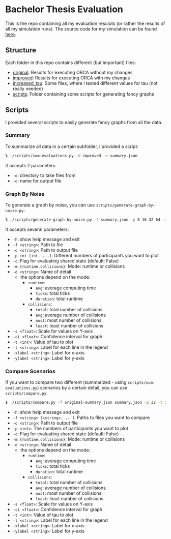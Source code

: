 # Bachelor Thesis Evaluation

This is the repo containing all my evaluation resuluts (or rather the results of all my simulation runs). The source code for my simulation can be found [here](https://github.com/H1ghBre4k3r/swarm-simulation).

## Structure

Each folder in this repo contains different (but important) files:

-   [original](original): Results for executing ORCA without my changes
-   [improved](improved): Results for executing ORCA with my changes
-   [increased_tau](increased_tau): Some files, where i tested different values for tau (not really needed)
-   [scripts](scripts): Folder containing some scripts for generating fancy graphs

## Scripts

I provided several scripts to easily generate fancy graphs from all the data.

### Summary

To summarize all data in a certain subfolder, i provided a script:

```sh
$ ./scripts/sum-evaluations.py -d improved -o summary.json
```

It accepts 2 parameters:

-   `-d`: directory to take files from
-   `-o`: name for output file

### Graph By Noise

To generate a graph by noise, you can use `scripts/generate-graph-by-noise.py`:

```sh
$ ./scripts/generate-graph-by-noise.py -f summary.json -p 8 16 32 64 -m runtime -d ticks -t 100 -xlabel "Average Inaccuracy [meter]" -ylabel "N° Of Ticks Until Reaching Target" -l participants -s 1 -ci 0.95
```

It accepts several parameters:

-   `-h`: show help message and exit
-   `-f <string>`: Path to file
-   `-o <string>`: Path to output file
-   `-p int [int, ...]`: Different numbers of participants you want to plot
-   `-c`: Flag for evaluating shared state (default: False)
-   `-m {runtime,collisions}`: Mode: runtime or collisions
-   `-d <string>`: Name of detail
    -   the options depend on the mode:
        -   `runtime`:
            -   `avg`: average computing time
            -   `ticks`: total ticks
            -   `duration`: total runtime
        -   `collisions`:
            -   `total`: total number of collisions
            -   `avg`: average number of collisions
            -   `most`: most number of collisions
            -   `least`: least number of collisions
-   `-s <float>`: Scale for values on Y-axis
-   `-ci <float>`: Confidence interval for graph
-   `-t <int>`: Value of tau to plot
-   `-l <string>`: Label for each line in the legend
-   `-xlabel <string>`: Label for x-axis
-   `-ylabel <string>`: Label for y-axis

### Compare Scenarios

If you want to compare two different (summarized - using `scripts/sum-evaluations.py`) scenarios by a certain detail, you can use `scripts/compare.py`:

```sh
$ ./scripts/compare.py -f original-summary.json summary.json -p 32 -t 100 -xlabel "Average Inaccuracy [meter]" -l "Original Algorithm" "Improved Algorithm" -s 1 -ci 0.95 -m runtime -d ticks -ylabel "N° Of Ticks Until Reaching Target" -o comparison-ticks.pdf
```

-   `-h`: show help message and exit
-   `-f <string> [<string>, ...]`: Paths to files you want to compare
-   `-o <string>`: Path to output file
-   `-p <int>`: The numbers of participants you want to plot
-   `-c`: Flag for evaluating shared state (default: False)
-   `-m {runtime,collisions}`: Mode: runtime or collisions
-   `-d <string>`: Name of detail
    -   the options depend on the mode:
        -   `runtime`:
            -   `avg`: average computing time
            -   `ticks`: total ticks
            -   `duration`: total runtime
        -   `collisions`:
            -   `total`: total number of collisions
            -   `avg`: average number of collisions
            -   `most`: most number of collisions
            -   `least`: least number of collisions
-   `-s <float>`: Scale for values on Y-axis
-   `-ci <float>`: Confidence interval for graph
-   `-t <int>`: Value of tau to plot
-   `-l <string>`: Label for each line in the legend
-   `-xlabel <string>`: Label for x-axis
-   `-ylabel <string>`: Label for y-axis
